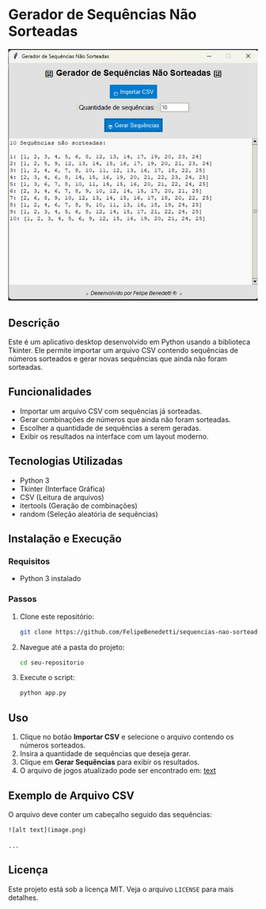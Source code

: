 # Gerador de Sequências Não Sorteadas

![alt text](image-1.png)

## Descrição
Este é um aplicativo desktop desenvolvido em Python usando a biblioteca Tkinter. Ele permite importar um arquivo CSV contendo sequências de números sorteados e gerar novas sequências que ainda não foram sorteadas.

## Funcionalidades
- Importar um arquivo CSV com sequências já sorteadas.
- Gerar combinações de números que ainda não foram sorteadas.
- Escolher a quantidade de sequências a serem geradas.
- Exibir os resultados na interface com um layout moderno.

## Tecnologias Utilizadas
- Python 3
- Tkinter (Interface Gráfica)
- CSV (Leitura de arquivos)
- itertools (Geração de combinações)
- random (Seleção aleatória de sequências)

## Instalação e Execução
### Requisitos
- Python 3 instalado

### Passos
1. Clone este repositório:
   ```bash
   git clone https://github.com/FelipeBenedetti/sequencias-nao-sorteadas-lotfacil.git
   ```
2. Navegue até a pasta do projeto:
   ```bash
   cd seu-repositorio
   ```
3. Execute o script:
   ```bash
   python app.py
   ```

## Uso
1. Clique no botão **Importar CSV** e selecione o arquivo contendo os números sorteados.
2. Insira a quantidade de sequências que deseja gerar.
3. Clique em **Gerar Sequências** para exibir os resultados.
4. O arquivo de jogos atualizado pode ser encontrado em: [text](https://www.lotocerta.com.br/todos-os-resultados-lotofacil-em-planilha-excel/)

## Exemplo de Arquivo CSV
O arquivo deve conter um cabeçalho seguido das sequências:
```
![alt text](image.png)

...
```


## Licença
Este projeto está sob a licença MIT. Veja o arquivo `LICENSE` para mais detalhes.

